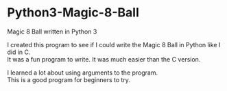 # Python3-Magic-8-Ball
Magic 8 Ball written in Python 3

I created this program to see if I could write the Magic 8 Ball in Python like I did in C.\
It was a fun program to write.  It was much easier than the C version.

I learned a lot about using arguments to the program.  
This is a good program for beginners to try.
